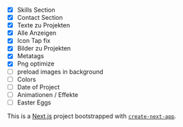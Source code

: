 - [x] Skills Section
- [x] Contact Section
- [x] Texte zu Projekten
- [x] Alle Anzeigen
- [x] Icon Tap fix
- [x] Bilder zu Projekten
- [x] Metatags
- [x] Png optimize
- [ ] preload images in background
- [ ] Colors
- [ ] Date of Project
- [ ] Animationen / Effekte
- [ ] Easter Eggs

This is a [Next.js](https://nextjs.org/) project bootstrapped with [`create-next-app`](https://github.com/vercel/next.js/tree/canary/packages/create-next-app).